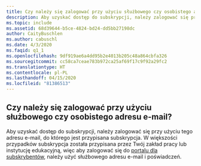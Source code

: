 ```yaml
---
title: Czy należy się zalogować przy użyciu służbowego czy osobistego adresu e-mail?
description: Aby uzyskać dostęp do subskrypcji, należy zalogować się przy użyciu tego adresu e-mail, do którego jest przypisana subskrypcja. W większości przypadków...
ms.topic: include
ms.assetid: 68d39644-b5ce-4824-bd24-dd5bb27198dc
author: CaityBuschlen
ms.author: cabuschl
ms.date: 4/3/2020
ms.faqid: q1_1
ms.openlocfilehash: 9df919ae6a4dd95b2e4013b205c48a864cbfa326
ms.sourcegitcommit: cc58ca7ceae783b972ca25af69f17c9f92a29fc2
ms.translationtype: HT
ms.contentlocale: pl-PL
ms.lasthandoff: 04/15/2020
ms.locfileid: "81386513"
---
```

## <a name="should-i-sign-in-using-my-work-email-or-my-personal-email"></a>Czy należy się zalogować przy użyciu służbowego czy osobistego adresu e-mail?

Aby uzyskać dostęp do subskrypcji, należy zalogować się przy użyciu tego adresu e-mail, do którego jest przypisana subskrypcja. W większości przypadków subskrypcja została przypisana przez Twój zakład pracy lub instytucję edukacyjną, więc aby zalogować się do [portalu dla subskrybentów](https://my.visualstudio.com/benefits), należy użyć służbowego adresu e-mail i poświadczeń.
